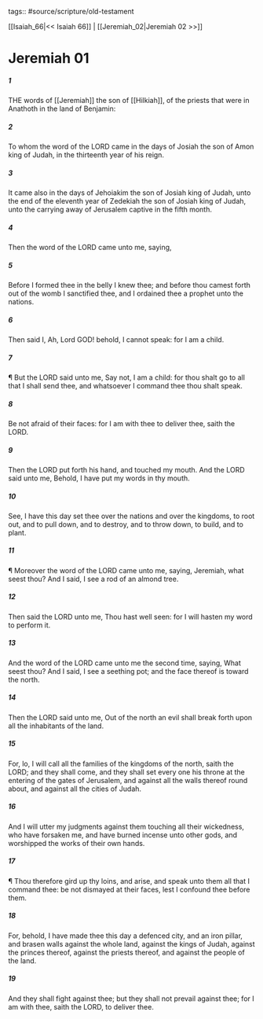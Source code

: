 tags:: #source/scripture/old-testament

[[Isaiah_66|<< Isaiah 66]] | [[Jeremiah_02|Jeremiah 02 >>]]

# Jeremiah 01

##### 1

THE words of [[Jeremiah]] the son of [[Hilkiah]], of the priests that were in Anathoth in the land of Benjamin:

##### 2

To whom the word of the LORD came in the days of Josiah the son of Amon king of Judah, in the thirteenth year of his reign.

##### 3

It came also in the days of Jehoiakim the son of Josiah king of Judah, unto the end of the eleventh year of Zedekiah the son of Josiah king of Judah, unto the carrying away of Jerusalem captive in the fifth month.

##### 4

Then the word of the LORD came unto me, saying,

##### 5

Before I formed thee in the belly I knew thee; and before thou camest forth out of the womb I sanctified thee, and I ordained thee a prophet unto the nations.

##### 6

Then said I, Ah, Lord GOD! behold, I cannot speak: for I am a child.

##### 7

¶ But the LORD said unto me, Say not, I am a child: for thou shalt go to all that I shall send thee, and whatsoever I command thee thou shalt speak.

##### 8

Be not afraid of their faces: for I am with thee to deliver thee, saith the LORD.

##### 9

Then the LORD put forth his hand, and touched my mouth. And the LORD said unto me, Behold, I have put my words in thy mouth.

##### 10

See, I have this day set thee over the nations and over the kingdoms, to root out, and to pull down, and to destroy, and to throw down, to build, and to plant.

##### 11

¶ Moreover the word of the LORD came unto me, saying, Jeremiah, what seest thou? And I said, I see a rod of an almond tree.

##### 12

Then said the LORD unto me, Thou hast well seen: for I will hasten my word to perform it.

##### 13

And the word of the LORD came unto me the second time, saying, What seest thou? And I said, I see a seething pot; and the face thereof is toward the north.

##### 14

Then the LORD said unto me, Out of the north an evil shall break forth upon all the inhabitants of the land.

##### 15

For, lo, I will call all the families of the kingdoms of the north, saith the LORD; and they shall come, and they shall set every one his throne at the entering of the gates of Jerusalem, and against all the walls thereof round about, and against all the cities of Judah.

##### 16

And I will utter my judgments against them touching all their wickedness, who have forsaken me, and have burned incense unto other gods, and worshipped the works of their own hands.

##### 17

¶ Thou therefore gird up thy loins, and arise, and speak unto them all that I command thee: be not dismayed at their faces, lest I confound thee before them.

##### 18

For, behold, I have made thee this day a defenced city, and an iron pillar, and brasen walls against the whole land, against the kings of Judah, against the princes thereof, against the priests thereof, and against the people of the land.

##### 19

And they shall fight against thee; but they shall not prevail against thee; for I am with thee, saith the LORD, to deliver thee.
